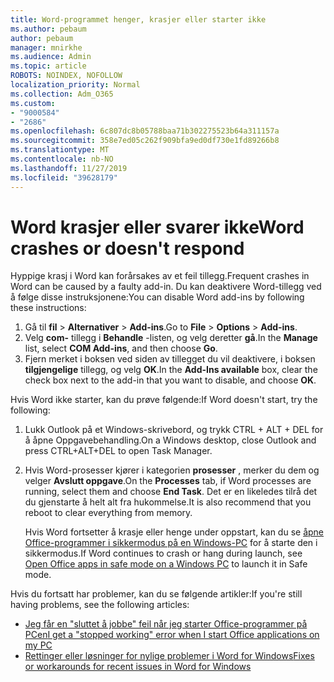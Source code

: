 ```yaml
---
title: Word-programmet henger, krasjer eller starter ikke
ms.author: pebaum
author: pebaum
manager: mnirkhe
ms.audience: Admin
ms.topic: article
ROBOTS: NOINDEX, NOFOLLOW
localization_priority: Normal
ms.collection: Adm_O365
ms.custom:
- "9000584"
- "2686"
ms.openlocfilehash: 6c807dc8b05788baa71b302275523b64a311157a
ms.sourcegitcommit: 358e7ed05c262f909bfa9ed0df730e1fd89266b8
ms.translationtype: MT
ms.contentlocale: nb-NO
ms.lasthandoff: 11/27/2019
ms.locfileid: "39628179"
---
```

# <a name="word-crashes-or-doesnt-respond"></a><span data-ttu-id="b05b0-102">Word krasjer eller svarer ikke</span><span class="sxs-lookup"><span data-stu-id="b05b0-102">Word crashes or doesn't respond</span></span>

<span data-ttu-id="b05b0-103">Hyppige krasj i Word kan forårsakes av et feil tillegg.</span><span class="sxs-lookup"><span data-stu-id="b05b0-103">Frequent crashes in Word can be caused by a faulty add-in.</span></span> <span data-ttu-id="b05b0-104">Du kan deaktivere Word-tillegg ved å følge disse instruksjonene:</span><span class="sxs-lookup"><span data-stu-id="b05b0-104">You can disable Word add-ins by following these instructions:</span></span>

1. <span data-ttu-id="b05b0-105">Gå til **fil** > **Alternativer** > **Add-ins**.</span><span class="sxs-lookup"><span data-stu-id="b05b0-105">Go to **File** > **Options** > **Add-ins**.</span></span>
2. <span data-ttu-id="b05b0-106">Velg **com-** tillegg i **Behandle** -listen, og velg deretter **gå**.</span><span class="sxs-lookup"><span data-stu-id="b05b0-106">In the **Manage** list, select **COM Add-ins**, and then choose **Go**.</span></span>
3. <span data-ttu-id="b05b0-107">Fjern merket i boksen ved siden av tillegget du vil deaktivere, i boksen **tilgjengelige** tillegg, og velg **OK**.</span><span class="sxs-lookup"><span data-stu-id="b05b0-107">In the **Add-Ins available** box, clear the check box next to the add-in that you want to disable, and choose **OK**.</span></span>

<span data-ttu-id="b05b0-108">Hvis Word ikke starter, kan du prøve følgende:</span><span class="sxs-lookup"><span data-stu-id="b05b0-108">If Word doesn't start, try the following:</span></span>

1.   <span data-ttu-id="b05b0-109">Lukk Outlook på et Windows-skrivebord, og trykk CTRL + ALT + DEL for å åpne Oppgavebehandling.</span><span class="sxs-lookup"><span data-stu-id="b05b0-109">On a Windows desktop, close Outlook and press CTRL+ALT+DEL to open Task Manager.</span></span> 
2. <span data-ttu-id="b05b0-110">Hvis Word-prosesser kjører i kategorien **prosesser** , merker du dem og velger **Avslutt oppgave**.</span><span class="sxs-lookup"><span data-stu-id="b05b0-110">On the **Processes** tab, if Word processes are running, select them and choose **End Task**.</span></span> <span data-ttu-id="b05b0-111">Det er en likeledes tilrå det du gjenstarte å helt alt fra hukommelse.</span><span class="sxs-lookup"><span data-stu-id="b05b0-111">It is also recommend that you reboot to clear everything from memory.</span></span>

    <span data-ttu-id="b05b0-112">Hvis Word fortsetter å krasje eller henge under oppstart, kan du se [åpne Office-programmer i sikkermodus på en Windows-PC](https://support.office.com/article/Open-Office-apps-in-safe-mode-on-a-Windows-PC-dedf944a-5f4b-4afb-a453-528af4f7ac72) for å starte den i sikkermodus.</span><span class="sxs-lookup"><span data-stu-id="b05b0-112">If Word continues to crash or hang during launch, see [Open Office apps in safe mode on a Windows PC](https://support.office.com/article/Open-Office-apps-in-safe-mode-on-a-Windows-PC-dedf944a-5f4b-4afb-a453-528af4f7ac72) to launch it in Safe mode.</span></span>

<span data-ttu-id="b05b0-113">Hvis du fortsatt har problemer, kan du se følgende artikler:</span><span class="sxs-lookup"><span data-stu-id="b05b0-113">If you're still having problems, see the following articles:</span></span> 
- [<span data-ttu-id="b05b0-114">Jeg får en "sluttet å jobbe" feil når jeg starter Office-programmer på PCen</span><span class="sxs-lookup"><span data-stu-id="b05b0-114">I get a "stopped working" error when I start Office applications on my PC</span></span>](https://support.office.com/article/52bd7985-4e99-4a35-84c8-2d9b8301a2fa)
- [<span data-ttu-id="b05b0-115">Rettinger eller løsninger for nylige problemer i Word for Windows</span><span class="sxs-lookup"><span data-stu-id="b05b0-115">Fixes or workarounds for recent issues in Word for Windows</span></span>](https://support.office.com/article/bf6bf17c-2807-4871-83ce-e337ae8f0b86)